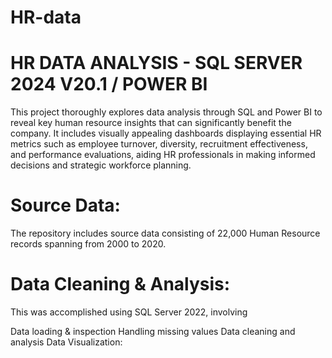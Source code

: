# HR-data
# HR DATA ANALYSIS - SQL SERVER 2024 V20.1 / POWER BI
This project thoroughly explores data analysis through SQL and Power BI to reveal key human resource insights that can significantly benefit the company. 
It includes visually appealing dashboards displaying essential HR metrics such as employee turnover, diversity, 
recruitment effectiveness, and performance evaluations, aiding HR professionals in making 
informed decisions and strategic workforce planning.

# Source Data:
The repository includes source data consisting of 22,000 Human Resource records spanning from 2000 to 2020.

# Data Cleaning & Analysis:
This was accomplished using SQL Server 2022, involving

Data loading & inspection
Handling missing values
Data cleaning and analysis
Data Visualization:

